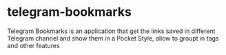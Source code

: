 # telegram-bookmarks
Telegram Bookmarks is an application that get the links saved in different Telegram channel and show them in a Pocket Style, allow to groupt in tags and other features
